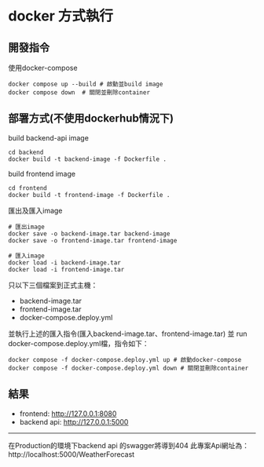 # docker 方式執行

## 開發指令
使用docker-compose
```
docker compose up --build # 啟動並build image
docker compose down  # 關閉並刪除container
```

## 部署方式(不使用dockerhub情況下)
build backend-api image
```
cd backend
docker build -t backend-image -f Dockerfile .
```

build frontend image
```
cd frontend
docker build -t frontend-image -f Dockerfile .
```

匯出及匯入image
```
# 匯出image
docker save -o backend-image.tar backend-image
docker save -o frontend-image.tar frontend-image

# 匯入image
docker load -i backend-image.tar
docker load -i frontend-image.tar
```

只以下三個檔案到正式主機：
- backend-image.tar
- frontend-image.tar
- docker-compose.deploy.yml

並執行上述的匯入指令(匯入backend-image.tar、frontend-image.tar)
並 run docker-compose.deploy.yml檔，指令如下：
```
docker compose -f docker-compose.deploy.yml up # 啟動docker-compose
docker compose -f docker-compose.deploy.yml down # 關閉並刪除container
```
## 結果
- frontend: http://127.0.0.1:8080
- backend api: http://127.0.0.1:5000 

-------------
在Production的環境下backend api 的swagger將導到404
此專案Api網址為：http://localhost:5000/WeatherForecast